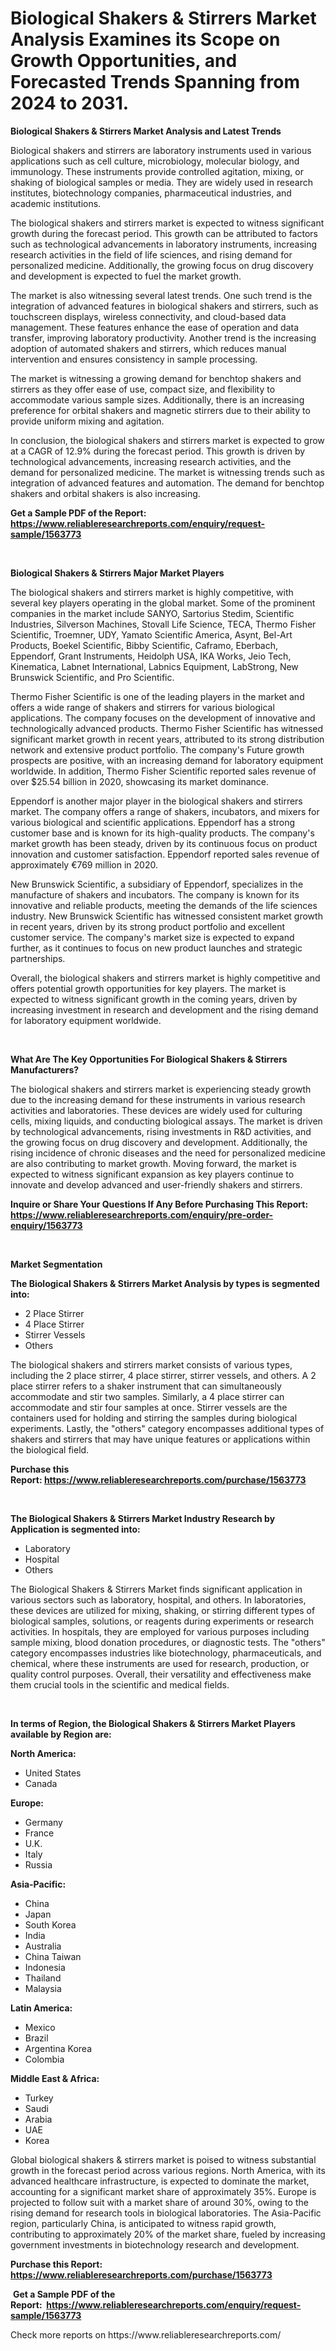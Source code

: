 <p><h1>Biological Shakers & Stirrers Market Analysis Examines its Scope on Growth Opportunities, and Forecasted Trends Spanning from 2024 to 2031.</h1></p><p><strong>Biological Shakers & Stirrers Market Analysis and Latest Trends</strong></p>
<p><p>Biological shakers and stirrers are laboratory instruments used in various applications such as cell culture, microbiology, molecular biology, and immunology. These instruments provide controlled agitation, mixing, or shaking of biological samples or media. They are widely used in research institutes, biotechnology companies, pharmaceutical industries, and academic institutions.</p><p>The biological shakers and stirrers market is expected to witness significant growth during the forecast period. This growth can be attributed to factors such as technological advancements in laboratory instruments, increasing research activities in the field of life sciences, and rising demand for personalized medicine. Additionally, the growing focus on drug discovery and development is expected to fuel the market growth.</p><p>The market is also witnessing several latest trends. One such trend is the integration of advanced features in biological shakers and stirrers, such as touchscreen displays, wireless connectivity, and cloud-based data management. These features enhance the ease of operation and data transfer, improving laboratory productivity. Another trend is the increasing adoption of automated shakers and stirrers, which reduces manual intervention and ensures consistency in sample processing.</p><p>The market is witnessing a growing demand for benchtop shakers and stirrers as they offer ease of use, compact size, and flexibility to accommodate various sample sizes. Additionally, there is an increasing preference for orbital shakers and magnetic stirrers due to their ability to provide uniform mixing and agitation.</p><p>In conclusion, the biological shakers and stirrers market is expected to grow at a CAGR of 12.9% during the forecast period. This growth is driven by technological advancements, increasing research activities, and the demand for personalized medicine. The market is witnessing trends such as integration of advanced features and automation. The demand for benchtop shakers and orbital shakers is also increasing.</p></p>
<p><strong>Get a Sample PDF of the Report:&nbsp; <a href="https://www.reliableresearchreports.com/enquiry/request-sample/1563773">https://www.reliableresearchreports.com/enquiry/request-sample/1563773</a></strong></p>
<p>&nbsp;</p>
<p><strong>Biological Shakers & Stirrers Major Market Players</strong></p>
<p><p>The biological shakers and stirrers market is highly competitive, with several key players operating in the global market. Some of the prominent companies in the market include SANYO, Sartorius Stedim, Scientific Industries, Silverson Machines, Stovall Life Science, TECA, Thermo Fisher Scientific, Troemner, UDY, Yamato Scientific America, Asynt, Bel-Art Products, Boekel Scientific, Bibby Scientific, Caframo, Eberbach, Eppendorf, Grant Instruments, Heidolph USA, IKA Works, Jeio Tech, Kinematica, Labnet International, Labnics Equipment, LabStrong, New Brunswick Scientific, and Pro Scientific.</p><p>Thermo Fisher Scientific is one of the leading players in the market and offers a wide range of shakers and stirrers for various biological applications. The company focuses on the development of innovative and technologically advanced products. Thermo Fisher Scientific has witnessed significant market growth in recent years, attributed to its strong distribution network and extensive product portfolio. The company's Future growth prospects are positive, with an increasing demand for laboratory equipment worldwide. In addition, Thermo Fisher Scientific reported sales revenue of over $25.54 billion in 2020, showcasing its market dominance.</p><p>Eppendorf is another major player in the biological shakers and stirrers market. The company offers a range of shakers, incubators, and mixers for various biological and scientific applications. Eppendorf has a strong customer base and is known for its high-quality products. The company's market growth has been steady, driven by its continuous focus on product innovation and customer satisfaction. Eppendorf reported sales revenue of approximately €769 million in 2020.</p><p>New Brunswick Scientific, a subsidiary of Eppendorf, specializes in the manufacture of shakers and incubators. The company is known for its innovative and reliable products, meeting the demands of the life sciences industry. New Brunswick Scientific has witnessed consistent market growth in recent years, driven by its strong product portfolio and excellent customer service. The company's market size is expected to expand further, as it continues to focus on new product launches and strategic partnerships.</p><p>Overall, the biological shakers and stirrers market is highly competitive and offers potential growth opportunities for key players. The market is expected to witness significant growth in the coming years, driven by increasing investment in research and development and the rising demand for laboratory equipment worldwide.</p></p>
<p>&nbsp;</p>
<p><strong>What Are The Key Opportunities For Biological Shakers & Stirrers Manufacturers?</strong></p>
<p><p>The biological shakers and stirrers market is experiencing steady growth due to the increasing demand for these instruments in various research activities and laboratories. These devices are widely used for culturing cells, mixing liquids, and conducting biological assays. The market is driven by technological advancements, rising investments in R&D activities, and the growing focus on drug discovery and development. Additionally, the rising incidence of chronic diseases and the need for personalized medicine are also contributing to market growth. Moving forward, the market is expected to witness significant expansion as key players continue to innovate and develop advanced and user-friendly shakers and stirrers.</p></p>
<p><strong>Inquire or Share Your Questions If Any Before Purchasing This Report: <a href="https://www.reliableresearchreports.com/enquiry/pre-order-enquiry/1563773">https://www.reliableresearchreports.com/enquiry/pre-order-enquiry/1563773</a></strong></p>
<p>&nbsp;</p>
<p><strong>Market Segmentation</strong></p>
<p><strong>The Biological Shakers & Stirrers Market Analysis by types is segmented into:</strong></p>
<p><ul><li>2 Place Stirrer</li><li>4 Place Stirrer</li><li>Stirrer Vessels</li><li>Others</li></ul></p>
<p><p>The biological shakers and stirrers market consists of various types, including the 2 place stirrer, 4 place stirrer, stirrer vessels, and others. A 2 place stirrer refers to a shaker instrument that can simultaneously accommodate and stir two samples. Similarly, a 4 place stirrer can accommodate and stir four samples at once. Stirrer vessels are the containers used for holding and stirring the samples during biological experiments. Lastly, the "others" category encompasses additional types of shakers and stirrers that may have unique features or applications within the biological field.</p></p>
<p><strong>Purchase this Report:&nbsp;<a href="https://www.reliableresearchreports.com/purchase/1563773">https://www.reliableresearchreports.com/purchase/1563773</a></strong></p>
<p>&nbsp;</p>
<p><strong>The Biological Shakers & Stirrers Market Industry Research by Application is segmented into:</strong></p>
<p><ul><li>Laboratory</li><li>Hospital</li><li>Others</li></ul></p>
<p><p>The Biological Shakers & Stirrers Market finds significant application in various sectors such as laboratory, hospital, and others. In laboratories, these devices are utilized for mixing, shaking, or stirring different types of biological samples, solutions, or reagents during experiments or research activities. In hospitals, they are employed for various purposes including sample mixing, blood donation procedures, or diagnostic tests. The "others" category encompasses industries like biotechnology, pharmaceuticals, and chemical, where these instruments are used for research, production, or quality control purposes. Overall, their versatility and effectiveness make them crucial tools in the scientific and medical fields.</p></p>
<p>&nbsp;</p>
<p><strong>In terms of Region, the Biological Shakers & Stirrers Market Players available by Region are:</strong></p>
<p>
    <p> <strong> North America: </strong>
        <ul>
            <li>United States</li>
            <li>Canada</li>
        </ul>
        </p> 
    <p> <strong> Europe: </strong>
        <ul>
            <li>Germany</li>
            <li>France</li>
            <li>U.K.</li>
            <li>Italy</li>
            <li>Russia</li>
        </ul>
        </p> 
    <p> <strong> Asia-Pacific: </strong>
        <ul>
            <li>China</li>
            <li>Japan</li>
            <li>South Korea</li>
            <li>India</li>
            <li>Australia</li>
            <li>China Taiwan</li>
            <li>Indonesia</li>
            <li>Thailand</li>
            <li>Malaysia</li>
        </ul>
        </p> 
    <p> <strong> Latin America: </strong>
        <ul>
            <li>Mexico</li>
            <li>Brazil</li>
            <li>Argentina Korea</li>
            <li>Colombia</li>
        </ul>
        </p> 
    <p> <strong> Middle East & Africa: </strong>
        <ul>
            <li>Turkey</li>
            <li>Saudi</li>
            <li>Arabia</li>
            <li>UAE</li>
            <li>Korea</li>
        </ul>
    </p>
    </p>
<p><p>Global biological shakers & stirrers market is poised to witness substantial growth in the forecast period across various regions. North America, with its advanced healthcare infrastructure, is expected to dominate the market, accounting for a significant market share of approximately 35%. Europe is projected to follow suit with a market share of around 30%, owing to the rising demand for research tools in biological laboratories. The Asia-Pacific region, particularly China, is anticipated to witness rapid growth, contributing to approximately 20% of the market share, fueled by increasing government investments in biotechnology research and development.</p></p>
<p><strong>Purchase this Report: <a href="https://www.reliableresearchreports.com/purchase/1563773">https://www.reliableresearchreports.com/purchase/1563773</a></strong></p>
<p>&nbsp;<strong>Get a Sample PDF of the Report:&nbsp;&nbsp;<a href="https://www.reliableresearchreports.com/enquiry/request-sample/1563773">https://www.reliableresearchreports.com/enquiry/request-sample/1563773</a></strong></p>
<p><strong></strong></p>
<p>Check more reports on https://www.reliableresearchreports.com/</p>